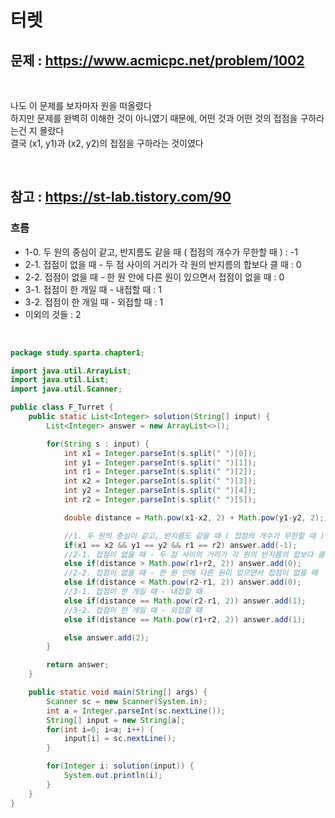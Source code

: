 # 터렛

## 문제 : https://www.acmicpc.net/problem/1002

<br>

나도 이 문제를 보자마자 원을 떠올렸다   
하지만 문제를 완벽히 이해한 것이 아니였기 때문에, 어떤 것과 어떤 것의 접점을 구하라는건 지 몰랐다   
결국 (x1, y1)과 (x2, y2)의 접점을 구하라는 것이였다

<br>

## 참고 : https://st-lab.tistory.com/90

### 흐름
- 1-0. 두 원의 중심이 같고, 반지름도 같을 때 ( 접점의 개수가 무한할 때 ) : -1
- 2-1. 접점이 없을 때 - 두 점 사이의 거리가 각 원의 반지름의 합보다 클 때 : 0
- 2-2. 접점이 없을 때 - 한 원 안에 다른 원이 있으면서 접점이 없을 때 : 0
- 3-1. 접점이 한 개일 때 - 내접할 때 : 1
- 3-2. 접점이 한 개일 때 - 외접할 때 : 1
- 이외의 것들 : 2

<br>

```java
package study.sparta.chapter1;

import java.util.ArrayList;
import java.util.List;
import java.util.Scanner;

public class F_Turret {
    public static List<Integer> solution(String[] input) {
        List<Integer> answer = new ArrayList<>();

        for(String s : input) {
            int x1 = Integer.parseInt(s.split(" ")[0]);
            int y1 = Integer.parseInt(s.split(" ")[1]);
            int r1 = Integer.parseInt(s.split(" ")[2]);
            int x2 = Integer.parseInt(s.split(" ")[3]);
            int y2 = Integer.parseInt(s.split(" ")[4]);
            int r2 = Integer.parseInt(s.split(" ")[5]);

            double distance = Math.pow(x1-x2, 2) + Math.pow(y1-y2, 2);

            //1. 두 원의 중심이 같고, 반지름도 같을 때 ( 접점의 개수가 무한할 때 )
            if(x1 == x2 && y1 == y2 && r1 == r2) answer.add(-1);
            //2-1. 접점이 없을 때 - 두 점 사이의 거리가 각 원의 반지름의 합보다 클 때
            else if(distance > Math.pow(r1+r2, 2)) answer.add(0);
            //2-2. 접점이 없을 때 - 한 원 안에 다른 원이 있으면서 접점이 없을 때
            else if(distance < Math.pow(r2-r1, 2)) answer.add(0);
            //3-1. 접점이 한 개일 때 - 내접할 때
            else if(distance == Math.pow(r2-r1, 2)) answer.add(1);
            //3-2. 접점이 한 개일 때 - 외접할 때
            else if(distance == Math.pow(r1+r2, 2)) answer.add(1);

            else answer.add(2);
        }

        return answer;
    }

    public static void main(String[] args) {
        Scanner sc = new Scanner(System.in);
        int a = Integer.parseInt(sc.nextLine());
        String[] input = new String[a];
        for(int i=0; i<a; i++) {
            input[i] = sc.nextLine();
        }

        for(Integer i: solution(input)) {
            System.out.println(i);
        }
    }
}

```
